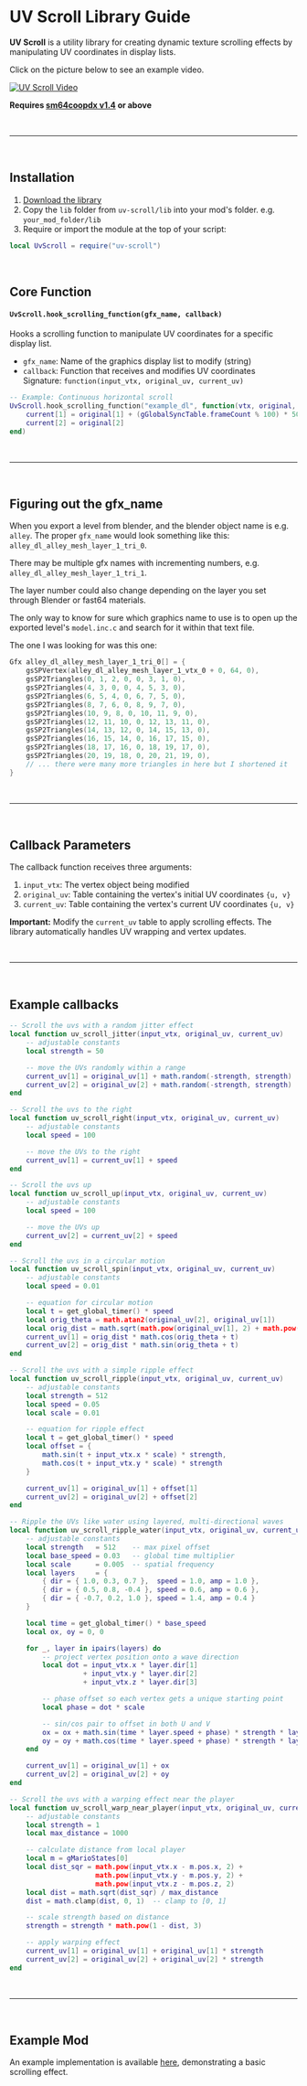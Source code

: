 # UV Scroll Library Guide

**UV Scroll** is a utility library for creating dynamic texture scrolling effects by manipulating UV coordinates in display lists.

Click on the picture below to see an example video.


[![UV Scroll Video](https://img.youtube.com/vi/p5wmDVBMvXg/0.jpg)](https://www.youtube.com/watch?v=p5wmDVBMvXg)

**Requires <ins>sm64coopdx v1.4</ins> or above**

<br />

---

<br />

## Installation

1. [Download the library](https://github.com/djoslin0/coop-lua-libraries/archive/refs/heads/main.zip)
2. Copy the `lib` folder from `uv-scroll/lib` into your mod's folder.
e.g. `your_mod_folder/lib`
3. Require or import the module at the top of your script:

```lua
local UvScroll = require("uv-scroll")
```

<br />

## Core Function

#### `UvScroll.hook_scrolling_function(gfx_name, callback)`

Hooks a scrolling function to manipulate UV coordinates for a specific display list.

- `gfx_name`: Name of the graphics display list to modify (string)
- `callback`: Function that receives and modifies UV coordinates  
  Signature: `function(input_vtx, original_uv, current_uv)`

```lua
-- Example: Continuous horizontal scroll
UvScroll.hook_scrolling_function("example_dl", function(vtx, original, current)
    current[1] = original[1] + (gGlobalSyncTable.frameCount % 100) * 50
    current[2] = original[2]
end)
```

<br />

---

<br />

## Figuring out the gfx_name

When you export a level from blender, and the blender object name is e.g. `alley`. The proper `gfx_name` would look something like this: `alley_dl_alley_mesh_layer_1_tri_0`.

There may be multiple gfx names with incrementing numbers, e.g. `alley_dl_alley_mesh_layer_1_tri_1`.

The layer number could also change depending on the layer you set through Blender or fast64 materials.

The only way to know for sure which graphics name to use is to open up the exported level's `model.inc.c` and search for it within that text file.

The one I was looking for was this one:

```C
Gfx alley_dl_alley_mesh_layer_1_tri_0[] = {
	gsSPVertex(alley_dl_alley_mesh_layer_1_vtx_0 + 0, 64, 0),
	gsSP2Triangles(0, 1, 2, 0, 0, 3, 1, 0),
	gsSP2Triangles(4, 3, 0, 0, 4, 5, 3, 0),
	gsSP2Triangles(6, 5, 4, 0, 6, 7, 5, 0),
	gsSP2Triangles(8, 7, 6, 0, 8, 9, 7, 0),
	gsSP2Triangles(10, 9, 8, 0, 10, 11, 9, 0),
	gsSP2Triangles(12, 11, 10, 0, 12, 13, 11, 0),
	gsSP2Triangles(14, 13, 12, 0, 14, 15, 13, 0),
	gsSP2Triangles(16, 15, 14, 0, 16, 17, 15, 0),
	gsSP2Triangles(18, 17, 16, 0, 18, 19, 17, 0),
	gsSP2Triangles(20, 19, 18, 0, 20, 21, 19, 0),
    // ... there were many more triangles in here but I shortened it
}
```

<br />

---

<br />

## Callback Parameters

The callback function receives three arguments:

1. `input_vtx`: The vertex object being modified
2. `original_uv`: Table containing the vertex's initial UV coordinates `{u, v}`
3. `current_uv`: Table containing the vertex's current UV coordinates `{u, v}`  

**Important:** Modify the `current_uv` table to apply scrolling effects. The library automatically handles UV wrapping and vertex updates.

<br />

---

<br />

## Example callbacks

```lua
-- Scroll the uvs with a random jitter effect
local function uv_scroll_jitter(input_vtx, original_uv, current_uv)
    -- adjustable constants
    local strength = 50

    -- move the UVs randomly within a range
    current_uv[1] = original_uv[1] + math.random(-strength, strength)
    current_uv[2] = original_uv[2] + math.random(-strength, strength)
end
```

```lua
-- Scroll the uvs to the right
local function uv_scroll_right(input_vtx, original_uv, current_uv)
    -- adjustable constants
    local speed = 100

    -- move the UVs to the right
    current_uv[1] = current_uv[1] + speed
end
```

```lua
-- Scroll the uvs up
local function uv_scroll_up(input_vtx, original_uv, current_uv)
    -- adjustable constants
    local speed = 100

    -- move the UVs up
    current_uv[2] = current_uv[2] + speed
end
```

```lua
-- Scroll the uvs in a circular motion
local function uv_scroll_spin(input_vtx, original_uv, current_uv)
    -- adjustable constants
    local speed = 0.01

    -- equation for circular motion
    local t = get_global_timer() * speed
    local orig_theta = math.atan2(original_uv[2], original_uv[1])
    local orig_dist = math.sqrt(math.pow(original_uv[1], 2) + math.pow(original_uv[2], 2))
    current_uv[1] = orig_dist * math.cos(orig_theta + t)
    current_uv[2] = orig_dist * math.sin(orig_theta + t)
end
```

```lua
-- Scroll the uvs with a simple ripple effect
local function uv_scroll_ripple(input_vtx, original_uv, current_uv)
    -- adjustable constants
    local strength = 512
    local speed = 0.05
    local scale = 0.01

    -- equation for ripple effect
    local t = get_global_timer() * speed
    local offset = {
        math.sin(t + input_vtx.x * scale) * strength,
        math.cos(t + input_vtx.y * scale) * strength
    }

    current_uv[1] = original_uv[1] + offset[1]
    current_uv[2] = original_uv[2] + offset[2]
end
```

```lua
-- Ripple the UVs like water using layered, multi-directional waves
local function uv_scroll_ripple_water(input_vtx, original_uv, current_uv)
    -- adjustable constants
    local strength   = 512    -- max pixel offset
    local base_speed = 0.03   -- global time multiplier
    local scale      = 0.005  -- spatial frequency
    local layers     = {
        { dir = { 1.0, 0.3, 0.7 },  speed = 1.0, amp = 1.0 },
        { dir = { 0.5, 0.8, -0.4 }, speed = 0.6, amp = 0.6 },
        { dir = { -0.7, 0.2, 1.0 }, speed = 1.4, amp = 0.4 }
    }

    local time = get_global_timer() * base_speed
    local ox, oy = 0, 0

    for _, layer in ipairs(layers) do
        -- project vertex position onto a wave direction
        local dot = input_vtx.x * layer.dir[1]
                  + input_vtx.y * layer.dir[2]
                  + input_vtx.z * layer.dir[3]

        -- phase offset so each vertex gets a unique starting point
        local phase = dot * scale

        -- sin/cos pair to offset in both U and V
        ox = ox + math.sin(time * layer.speed + phase) * strength * layer.amp
        oy = oy + math.cos(time * layer.speed + phase) * strength * layer.amp
    end

    current_uv[1] = original_uv[1] + ox
    current_uv[2] = original_uv[2] + oy
end
```

```lua
-- Scroll the uvs with a warping effect near the player
local function uv_scroll_warp_near_player(input_vtx, original_uv, current_uv)
    -- adjustable constants
    local strength = 1
    local max_distance = 1000

    -- calculate distance from local player
    local m = gMarioStates[0]
    local dist_sqr = math.pow(input_vtx.x - m.pos.x, 2) +
                     math.pow(input_vtx.y - m.pos.y, 2) +
                     math.pow(input_vtx.z - m.pos.z, 2)
    local dist = math.sqrt(dist_sqr) / max_distance
    dist = math.clamp(dist, 0, 1)  -- clamp to [0, 1]

    -- scale strength based on distance
    strength = strength * math.pow(1 - dist, 3)

    -- apply warping effect
    current_uv[1] = original_uv[1] + original_uv[1] * strength
    current_uv[2] = original_uv[2] + original_uv[2] * strength
end
```

<br />

---

<br />

## Example Mod
An example implementation is available [here](example-mod), demonstrating a basic scrolling effect.

